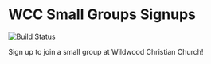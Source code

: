 WCC Small Groups Signups
========================

[![Build Status](https://travis-ci.org/wccstl/signups.wccstl.org.svg)](https://travis-ci.org/wccstl/small-groups-signups)

Sign up to join a small group at Wildwood Christian Church!
